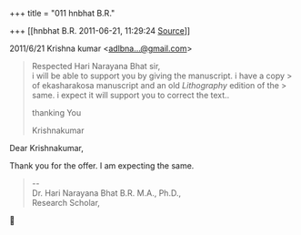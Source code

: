 +++
title = "011 hnbhat B.R."

+++
[[hnbhat B.R.	2011-06-21, 11:29:24 [Source](https://groups.google.com/g/bvparishat/c/8P3Na-bYZ1c)]]



  

2011/6/21 Krishna kumar \<[adlbna...@gmail.com]()\>

  

> Respected Hari Narayana Bhat sir,  
> i will be able to support you by giving the manuscript. i have a copy > of ekasharakosa manuscript and an old *Lithography* edition of the > same. i expect it will support you to correct the text..  
>   
> thanking You  
>   
> Krishnakumar  



Dear Krishnakumar,



Thank you for the offer. I am expecting the same.  



> --  
> Dr. Hari Narayana Bhat B.R. M.A., Ph.D.,  
> Research Scholar,  



